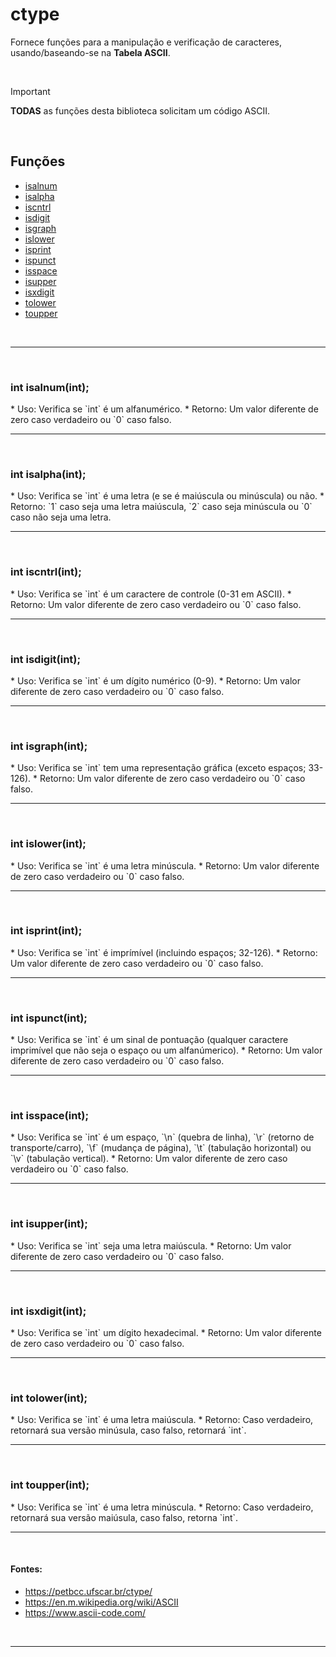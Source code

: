 # ctype
Fornece funções para a manipulação e verificação de caracteres, usando/baseando-se na **Tabela ASCII**.

<br>

> [!IMPORTANT]
> **TODAS** as funções desta biblioteca solicitam um código ASCII.

<br>

## Funções
* [isalnum](#1)
* [isalpha](#2)
* [iscntrl](#3)
* [isdigit](#4)
* [isgraph](#5)
* [islower](#6)
* [isprint](#7)
* [ispunct](#8)
* [isspace](#9)
* [isupper](#10)
* [isxdigit](#11)
* [tolower](#12)
* [toupper](#13)

<br>
<hr>
<br>

<h3>int isalnum(int);</h3>
	* Uso: Verifica se `int` é um alfanumérico.
	* Retorno: Um valor diferente de zero caso verdadeiro ou `0` caso falso.

<br>
<hr>
<br>

<h3>int isalpha(int);</h3>
	* Uso: Verifica se `int` é uma letra (e se é maiúscula ou minúscula) ou não.
	* Retorno: `1` caso seja uma letra maiúscula, `2` caso seja minúscula ou `0` caso não seja uma letra.
	
<br>
<hr>
<br>

<h3>int iscntrl(int);</h3>
	* Uso: Verifica se `int` é um caractere de controle (0-31 em ASCII).
	* Retorno: Um valor diferente de zero caso verdadeiro ou `0` caso falso.

<br>
<hr>
<br>

<h3>int isdigit(int);</h3>
	* Uso: Verifica se `int` é um dígito numérico (0-9).
	* Retorno: Um valor diferente de zero caso verdadeiro ou `0` caso falso.

<br>
<hr>
<br>

<h3>int isgraph(int);</h3>
	* Uso: Verifica se `int` tem uma representação gráfica (exceto espaços; 33-126).
	* Retorno: Um valor diferente de zero caso verdadeiro ou `0` caso falso.
	
<br>
<hr>
<br>

<h3>int islower(int);</h3>
	* Uso: Verifica se `int` é uma letra minúscula.
	* Retorno: Um valor diferente de zero caso verdadeiro ou `0` caso falso.

<br>
<hr>
<br>

<h3>int isprint(int);</h3>
	* Uso: Verifica se `int` é imprímível (incluindo espaços; 32-126).
	* Retorno: Um valor diferente de zero caso verdadeiro ou `0` caso falso.

<br>
<hr>
<br>

<h3>int ispunct(int);</h3>
	* Uso: Verifica se `int` é um sinal de pontuação (qualquer caractere imprimível que não seja o espaço ou um alfanúmerico).
	* Retorno: Um valor diferente de zero caso verdadeiro ou `0` caso falso.
	
<br>
<hr>
<br>

<h3>int isspace(int);</h3>
	* Uso: Verifica se `int` é um espaço, `\n` (quebra de linha), `\r` (retorno de transporte/carro), `\f` (mudança de página), `\t` (tabulação horizontal) ou `\v` (tabulação vertical).
	* Retorno: Um valor diferente de zero caso verdadeiro ou `0` caso falso.

<br>
<hr>
<br>

<h3>int isupper(int);</h3>
	* Uso: Verifica se `int` seja uma letra maiúscula.
	* Retorno: Um valor diferente de zero caso verdadeiro ou `0` caso falso.

<br>
<hr>
<br>

<h3>int isxdigit(int);</h3>
	* Uso: Verifica se `int` um dígito hexadecimal.
	* Retorno: Um valor diferente de zero caso verdadeiro ou `0` caso falso.

<br>
<hr>
<br>

<h3>int tolower(int);</h3>
	* Uso: Verifica se `int` é uma letra maiúscula.
	* Retorno: Caso verdadeiro, retornará sua versão minúsula, caso falso, retornará `int`.
	
<br>
<hr>
<br>

<h3>int toupper(int);</h3>
	* Uso: Verifica se `int` é uma letra minúscula.
	* Retorno: Caso verdadeiro, retornará sua versão maiúsula, caso falso, retorna `int`.
	
<br>
<hr>
<br>

#### Fontes:
* https://petbcc.ufscar.br/ctype/
* https://en.m.wikipedia.org/wiki/ASCII
* https://www.ascii-code.com/

<br>
<hr>
